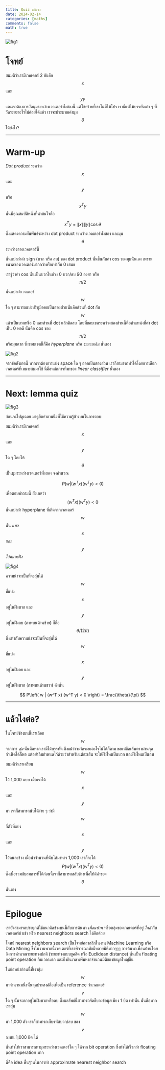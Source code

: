 ```yaml
---
title: Quiz แก้ง่วง
date: 2024-02-14 
categories: [maths]
comments: false
math: true
---
```


![fig1](./img/blog_20240214_fig1.png)

# โจทย์
สมมติว่าเรามีเวคเตอร์ 2 อันคือ $$x$$ และ $$yy$$ และเราต้องการวัดมุมระหว่างเวคเตอร์ทั้งสองนี้
แต่โชคร้ายที่เราไม่มีไม้โปร เรามีแค่ไม้บรรทัดเก่า ๆ ที่วัดระยะอะไรไม่ค่อยได้แล้ว เราจะประมาณค่ามุม $$\theta$$ ได้ยังไง?

---

# Warm-up

_Dot product_ ระหว่าง $$x$$ และ $$y$$ หรือ $$x^T y$$ นั้นมีคุณสมบัติหนึ่งที่น่าสนใจคือ

$$ x^T y = \|x\| \|y\| \cos \theta $$

ซึ่งแสดงความสัมพันธ์ระหว่าง dot product ระหว่างเวคเตอร์ทั้งสอง และมุม $$\theta$$ ระหว่างสองเวคเตอร์นี้

นั่นแปลว่าค่า sign (บวก หรือ ลบ) ของ dot product นั้นขึ้นกับค่า cos ของมุมนั่นเอง เพราะขนาดของเวคเตอร์มากกว่าหรือเท่ากับ 0 เสมอ

เรารู้ว่าค่า cos นั้นเป็นบวกในช่วง 0 บวก/ลบ 90 องศา หรือ $$ \pi/2 $$

นั่นแปลว่าเวคเตอร์ $$w$$ ใด ๆ สามารถแบ่งปริภูมิออกเป็นสองส่วนนั่นคือส่วนที่ dot กับ $$w$$ แล้วเป็นบวกหรือ 0 และส่วนที่ dot แล้วติดลบ
โดยที่ขอบเขตระหว่างสองส่วนนี้คือตำแหน่งที่ค่า dot เป็น 0 พอดี นั่นคือ cos ของ $$ \pi/2 $$ หรือมุมฉาก
ซึ่งขอบเขตนี้ก็คือ _hyperplane_ หรือ _ระนาบเกิน_ นั่นเอง

![fig2](./img/blog_20240214_fig2.png)

จากข้อสังเกตนี้ หากเราต้องการแบ่ง space ใด ๆ ออกเป็นสองส่วน เราก็สามารถทำได้โดยการเลือกเวคเตอร์ที่เหมาะสมมาใช้ 
นี่คือหลักการที่มาของ _linear classifier_ นั่นเอง

---

# Next: lemma quiz

![fig3](./img/blog_20240214_fig3.png)

ก่อนจะไปดูเฉลย มาดูอีกคำถามนึงที่ใช้ความรู้ข้างบนในการตอบ

สมมติว่าเรามีเวคเตอร์ $$x$$ และ $$y$$ ใด ๆ โดยให้ $$\theta$$ เป็นมุมระหว่างเวคเตอร์ทั้งสอง จงคำนวณ

$$ P\left( w | (w^T x) (w^T y) < 0 \right) $$

เพื่อตอบคำถามนี้ สังเกตว่า $$(w^T x) (w^T y) < 0$$ นั้นแปลว่า hyperplane ที่เกิดจากเวคเตอร์ $$w$$ นั้น _แบ่ง_ $$x$$ _และ_ $$y$$ _ไว้คนละฝั่ง_ 

![fig4](./img/blog_20240214_fig4.png)

ความน่าจะเป็นที่จะสุ่มได้ $$w$$ ที่แบ่ง $$x$$ อยู่ในฝั่งบวก และ $$y$$ อยู่ในฝั่งลบ (ภาพบนด้านซ้าย) ก็คือ $$ \theta / (2 \pi)$$ 
ซึ่งเท่ากับความน่าจะเป็นที่จะสุ่มได้ $$w$$ ที่แบ่ง $$x$$ อยู่ในฝั่งลบ และ $$y$$ อยู่ในฝั่งบวก (ภาพบนด้านขวา)
ดังนั้น 

$$ P\left( w | (w^T x) (w^T y) < 0 \right) = \frac{\theta}{\pi} $$

---

# แล้วไงต่อ?

ในโจทย์ข้างบนนี้เราเลือก $$w$$ จากการ _สุ่ม_ นั่นคือหากเรามีไม้บรรทัด ถึงแม้ว่าจะวัดระยะอะไรไม่ได้ก็ตาม ขอแค่ขีดเส้นตรงผ่านจุดกำเนิดได้ก็พอ แต่อย่าลืมกำหนดไว้ด้วยว่าสำหรับแต่ละเส้น จะให้ฝั่งไหนป็นบวก และฝั่งไหนเป็นลบ 

สมมติว่าเราเตรียม $$w$$ ไว้ 1,000 แบบ เมื่อเราได้ $$x$$ และ $$y$$ มา เราก็สามารถนับได้ง่าย ๆ ว่ามี $$w$$ กี่ตัวที่แบ่ง $$x$$ และ $$y$$ ไว้คนละข้าง 
เมื่อนำจำนวนที่นับได้มาหาร 1,000 เราก็จะได้ $$ P\left( w | (w^T x) (w^T y) < 0 \right)$$ 
ซึ่งเมื่อรวมกับสมการที่ได้ก่อนนี้เราก็สามารถสลับข้างเพื่อให้ด้ค่าของ $$\theta$$ นั่นเอง

---

# Epilogue

เรายังสามารถประยุกต์ใช้แนวคิดข้างบนนี้กับการค้นหา _เพื่อนบ้าน_ หรือกลุ่มของเวคเตอร์ที่อยู่ _ใกล้_ กับเวคเตอร์นำเข้า หรือ nearest neighbors search ได้อีกด้วย

โจทย์ nearest neighbors search เป็นโจทย์คลาสสิกในงาน Machine Learning หรือ Data Mining ซึ่งในงานพวกนี้เวคเตอร์ที่เราพิจารณามักมีหลายมิติมากๆๆๆ การค้นหาเพื่อนบ้านโดยอิงการคำนวณระยะทางปกติ (ระยะห่างแบบยูคลิด หรือ Euclidean distance) นั้นเป็น floating point operation กินเวลามาก และยิ่งกินเวลาเพิ่มหากจำนวนมิติของข้อมูลใหญ่ขึ้น

ในย่อหน้าก่อนนี้ที่เราสุ่ม $$w$$ มาจำนวนหนึ่งนั้นจุดประสงค์คือเพื่อเป็น reference ว่าเวคเตอร์ $$v$$ ใด ๆ นั้นจะตกอยู่ในฝั่งบวกหรือลบ ซึ่งผลลัพธ์นี้สามารถจัดก็บลงข้อมูลเพียง 1 บิต เท่านั้น นั่นคือหากเราสุ่ม $$w$$ มา 1,000 ตัว เราก็สามารถเก็บรหัสบวก/ลบ ของ $$v$$ ลงบน 1,000 บิต ได้ 

นั่นทำให้เราสามารถหามุมระหว่างเวคเตอร์ใด ๆ ได้จาก bit operation ซึ่งทำได้เร็วกว่า floating point operation มาก 

นี่คือ idea พื้นฐานในการทำ approximate nearest neighbor search

